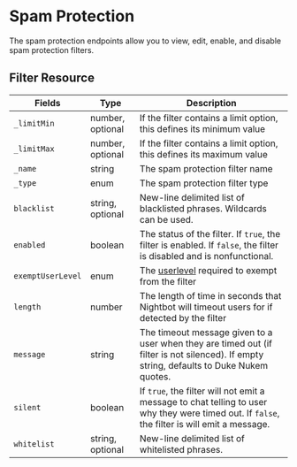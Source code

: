# Spam Protection

The spam protection endpoints allow you to view, edit, enable, and disable spam protection filters.

## Filter Resource

<table>
	<thead>
		<tr>
			<th style="width: 100px;">Fields</th>
			<th>Type</th>
			<th>Description</th>
		</tr>
	</thead>
	<tbody>
		<tr>
			<td><code>_limitMin</code></td>
			<td>number, optional</td>
			<td>If the filter contains a limit option, this defines its minimum value</td>
		</tr>
		<tr>
			<td><code>_limitMax</code></td>
			<td>number, optional</td>
			<td>If the filter contains a limit option, this defines its maximum value</td>
		</tr>
		<tr>
			<td><code>_name</code></td>
			<td>string</td>
			<td>The spam protection filter name</td>
		</tr>
		<tr>
			<td><code>_type</code></td>
			<td>enum</td>
			<td>The spam protection filter type</td>
		</tr>
		<tr>
			<td><code>blacklist</code></td>
			<td>string, optional</td>
			<td>New-line delimited list of blacklisted phrases. Wildcards can be used.</td>
		</tr>
		<tr>
			<td><code>enabled</code></td>
			<td>boolean</td>
			<td>The status of the filter. If <code>true</code>, the filter is enabled. If <code>false</code>, the filter is disabled and is nonfunctional.</td>
		</tr>
		<tr>
			<td><code>exemptUserLevel</code></td>
			<td>enum</td>
			<td>The <a href="#userlevels">userlevel</a> required to exempt from the filter</td>
		</tr>
		<tr>
			<td><code>length</code></td>
			<td>number</td>
			<td>The length of time in seconds that Nightbot will timeout users for if detected by the filter</td>
		</tr>
		<tr>
			<td><code>message</code></td>
			<td>string</td>
			<td>The timeout message given to a user when they are timed out (if filter is not silenced). If empty string, defaults to Duke Nukem quotes.</td>
		</tr>
		<tr>
			<td><code>silent</code></td>
			<td>boolean</td>
			<td>If <code>true</code>, the filter will not emit a message to chat telling to user why they were timed out. If <code>false</code>, the filter is will emit a message.</td>
		</tr>
		<tr>
			<td><code>whitelist</code></td>
			<td>string, optional</td>
			<td>New-line delimited list of whitelisted phrases.</td>
		</tr>
	</tbody>
</table>